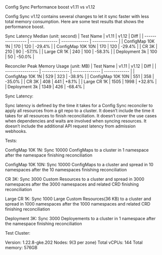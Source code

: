 Config Sync Performance boost v1.11 vs v1.12

Config Sync v1.12 contains several changes to let it sync faster with less total memory consumption. Here are some test results that shows the performance boost.

Sync Latency Median (unit: second)
| Test Name         |         v1.11  |         v1.12  |         Diff  |
| ----------------- | -------------- | -------------- | ------------- |
| ConfigMap 10K 1N  |          170   |          120   |       -29.4%  |
| ConfigMap 10K 10N |          170   |          120   |       -29.4%  |
| CR 3K             |          210   |           90   |       -57.1%  |
| Large CR 1K       |          240   |          100   |       -58.3%  |
| Deployment 3k     |          100   |           50   |       -50.0%  |

Reconciler Peak Memory Usage (unit: MB)
| Test Name         |         v1.11  |         v1.12  |         Diff  |
| ----------------- | -------------- | -------------- | ------------- |
| ConfigMap 10K 1N  |          529   |          323   |       -38.9%  |
| ConfigMap 10K 10N |          551   |          358   |       -35.0%  |
| CR 3K             |          408   |          441   |       +8.1%   |
| Large CR 1K       |         1505   |         1998   |       +32.8%  |
| Deployment 3k     |         1349   |          426   |       -68.4%  |


Sync Latency:

Sync latency is defined by the time it takes for a Config Sync reconciler to apply all resources from a git repo to a cluster.
It doesn’t include the time it takes for all resources to finish reconciliation.
It doesn’t cover the use cases when dependencies and waits are involved when syncing resources.
It doesn’t include the additional API request latency from admission webhooks.


Tests:

ConfigMap 10K 1N: Sync 10000 ConfigMaps to a cluster in 1 namespace after the namespace finishing reconciliation

ConfigMap 10K 10N: Sync 10000 ConfigMaps to a cluster and spread in 10 namespaces after the 10 namespaces finishing reconciliation

CR 3K: Sync 3000 Custom Resources to a cluster and spread in 3000 namespaces after the 3000 namespaces and related CRD finishing reconciliation

Large CR 1K: Sync 1000 Large Custom Resources(36 KB) to a cluster and spread in 1000 namespaces after the 1000 namespaces and related CRD finishing reconciliation

Deployment 3K: Sync 3000 Deployements to a cluster in 1 namespace after the namespace finishing reconciliation


Test Cluster:

Version: 1.22.8-gke.202
Nodes: 9(3 per zone)
Total vCPUs: 144
Total memory: 576GB